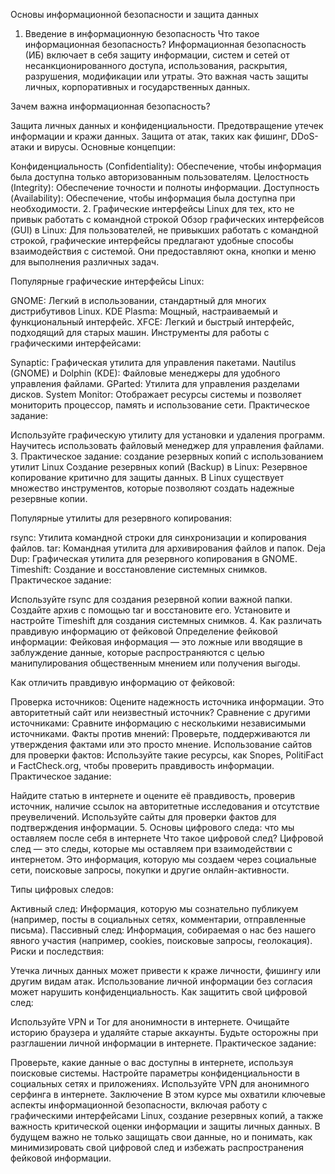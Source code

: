 Основы информационной безопасности и защита данных
1. Введение в информационную безопасность
Что такое информационная безопасность? Информационная безопасность (ИБ) включает в себя защиту информации, систем и сетей от несанкционированного доступа, использования, раскрытия, разрушения, модификации или утраты. Это важная часть защиты личных, корпоративных и государственных данных.

Зачем важна информационная безопасность?

Защита личных данных и конфиденциальности.
Предотвращение утечек информации и кражи данных.
Защита от атак, таких как фишинг, DDoS-атаки и вирусы.
Основные концепции:

Конфиденциальность (Confidentiality): Обеспечение, чтобы информация была доступна только авторизованным пользователям.
Целостность (Integrity): Обеспечение точности и полноты информации.
Доступность (Availability): Обеспечение, чтобы информация была доступна при необходимости.
2. Графические интерфейсы Linux для тех, кто не привык работать с командной строкой
Обзор графических интерфейсов (GUI) в Linux: Для пользователей, не привыкших работать с командной строкой, графические интерфейсы предлагают удобные способы взаимодействия с системой. Они предоставляют окна, кнопки и меню для выполнения различных задач.

Популярные графические интерфейсы Linux:

GNOME: Легкий в использовании, стандартный для многих дистрибутивов Linux.
KDE Plasma: Мощный, настраиваемый и функциональный интерфейс.
XFCE: Легкий и быстрый интерфейс, подходящий для старых машин.
Инструменты для работы с графическими интерфейсами:

Synaptic: Графическая утилита для управления пакетами.
Nautilus (GNOME) и Dolphin (KDE): Файловые менеджеры для удобного управления файлами.
GParted: Утилита для управления разделами дисков.
System Monitor: Отображает ресурсы системы и позволяет мониторить процессор, память и использование сети.
Практическое задание:

Используйте графическую утилиту для установки и удаления программ.
Научитесь использовать файловый менеджер для управления файлами.
3. Практическое задание: создание резервных копий с использованием утилит Linux
Создание резервных копий (Backup) в Linux: Резервное копирование критично для защиты данных. В Linux существует множество инструментов, которые позволяют создать надежные резервные копии.

Популярные утилиты для резервного копирования:

rsync: Утилита командной строки для синхронизации и копирования файлов.
tar: Командная утилита для архивирования файлов и папок.
Deja Dup: Графическая утилита для резервного копирования в GNOME.
Timeshift: Создание и восстановление системных снимков.
Практическое задание:

Используйте rsync для создания резервной копии важной папки.
Создайте архив с помощью tar и восстановите его.
Установите и настройте Timeshift для создания системных снимков.
4. Как различать правдивую информацию от фейковой
Определение фейковой информации: Фейковая информация — это ложные или вводящие в заблуждение данные, которые распространяются с целью манипулирования общественным мнением или получения выгоды.

Как отличить правдивую информацию от фейковой:

Проверка источников: Оцените надежность источника информации. Это авторитетный сайт или неизвестный источник?
Сравнение с другими источниками: Сравните информацию с несколькими независимыми источниками.
Факты против мнений: Проверьте, поддерживаются ли утверждения фактами или это просто мнение.
Использование сайтов для проверки фактов: Используйте такие ресурсы, как Snopes, PolitiFact и FactCheck.org, чтобы проверить правдивость информации.
Практическое задание:

Найдите статью в интернете и оцените её правдивость, проверив источник, наличие ссылок на авторитетные исследования и отсутствие преувеличений.
Используйте сайты для проверки фактов для подтверждения информации.
5. Основы цифрового следа: что мы оставляем после себя в интернете
Что такое цифровой след? Цифровой след — это следы, которые мы оставляем при взаимодействии с интернетом. Это информация, которую мы создаем через социальные сети, поисковые запросы, покупки и другие онлайн-активности.

Типы цифровых следов:

Активный след: Информация, которую мы сознательно публикуем (например, посты в социальных сетях, комментарии, отправленные письма).
Пассивный след: Информация, собираемая о нас без нашего явного участия (например, cookies, поисковые запросы, геолокация).
Риски и последствия:

Утечка личных данных может привести к краже личности, фишингу или другим видам атак.
Использование личной информации без согласия может нарушить конфиденциальность.
Как защитить свой цифровой след:

Используйте VPN и Tor для анонимности в интернете.
Очищайте историю браузера и удаляйте старые аккаунты.
Будьте осторожны при разглашении личной информации в интернете.
Практическое задание:

Проверьте, какие данные о вас доступны в интернете, используя поисковые системы.
Настройте параметры конфиденциальности в социальных сетях и приложениях.
Используйте VPN для анонимного серфинга в интернете.
Заключение
В этом курсе мы охватили ключевые аспекты информационной безопасности, включая работу с графическими интерфейсами Linux, создание резервных копий, а также важность критической оценки информации и защиты личных данных. В будущем важно не только защищать свои данные, но и понимать, как минимизировать свой цифровой след и избежать распространения фейковой информации.
